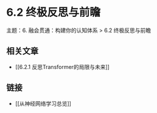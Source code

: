 # 6.2 终极反思与前瞻

主题：6. 融会贯通：构建你的认知体系 > 6.2 终极反思与前瞻

## 相关文章

- [[6.2.1 反思Transformer的局限与未来]]

## 链接

- [[从神经网络学习总览]]
